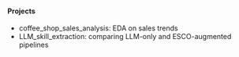 #### Projects 
  - coffee_shop_sales_analysis: EDA on sales trends
  - LLM_skill_extraction: comparing LLM-only and ESCO-augmented pipelines

